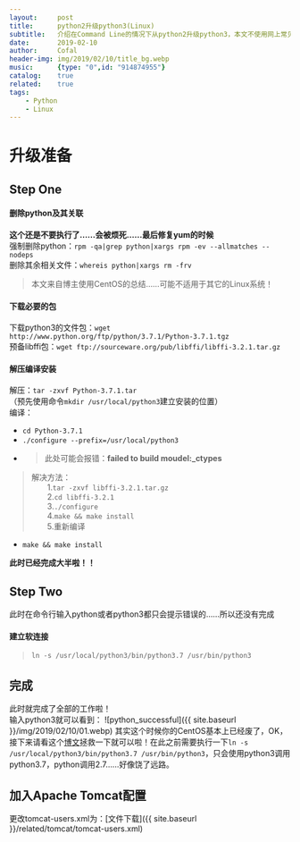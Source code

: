 ```yaml
---
layout:     post
title:      python2升级python3(Linux)
subtitle:   介绍在Command Line的情况下从python2升级python3，本文不使用网上常见的更改软连接的方法。
date:       2019-02-10
author:     Cofal
header-img: img/2019/02/10/title_bg.webp
music:      {type: "0",id: "914874955"}
catalog:    true
related:    true
tags:
    - Python
    - Linux
---
```


# 升级准备
## Step One
#### 删除python及其关联
**这个还是不要执行了……会被烦死……最后修复yum的时候**  
强制删除python：`rpm -qa|grep python|xargs rpm -ev --allmatches --nodeps`  
删除其余相关文件：`whereis python|xargs rm -frv`
> 本文来自博主使用CentOS的总结……可能不适用于其它的Linux系统！

#### 下载必要的包
下载python3的文件包：`wget http://www.python.org/ftp/python/3.7.1/Python-3.7.1.tgz`  
预备libffi包：`wget ftp://sourceware.org/pub/libffi/libffi-3.2.1.tar.gz`

#### 解压编译安装
解压：`tar -zxvf Python-3.7.1.tar`  
（预先使用命令`mkdir /usr/local/python3`建立安装的位置）  
编译：
- `cd Python-3.7.1`
- `./configure --prefix=/usr/local/python3`
- > 此处可能会报错：**failed to build moudel:_ctypes**  
> 解决方法：  
> &emsp;&emsp;1.`tar -zxvf libffi-3.2.1.tar.gz`  
> &emsp;&emsp;2.`cd libffi-3.2.1`  
> &emsp;&emsp;3.`./configure`  
> &emsp;&emsp;4.`make && make install`  
> &emsp;&emsp;5.重新编译
- `make && make install`

**此时已经完成大半啦！！**

## Step Two
此时在命令行输入python或者python3都只会提示错误的……所以还没有完成
#### 建立软连接
> `ln -s /usr/local/python3/bin/python3.7 /usr/bin/python3`

## 完成
此时就完成了全部的工作啦！  
输入python3就可以看到：
![python_successful]({{ site.baseurl }}/img/2019/02/10/01.webp)
其实这个时候你的CentOS基本上已经废了，OK，接下来请看这个[博文](https://blog.csdn.net/qq_36653942/article/details/80712088)拯救一下就可以啦！在此之前需要执行一下`ln -s /usr/local/python3/bin/python3.7 /usr/bin/python3`，只会使用python3调用python3.7，python调用2.7……好像饶了远路。

## 加入Apache Tomcat配置
更改tomcat-users.xml为：[文件下载]({{ site.baseurl }}/related/tomcat/tomcat-users.xml)
